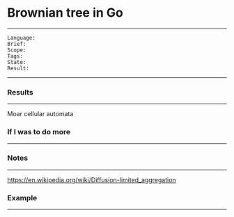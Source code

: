 # Brownian tree in Go

---
```
Language: 
Brief: 
Scope: 
Tags: 
State: 
Result: 
```
---

### Results

---

Moar cellular automata 

### If I was to do more

---

### Notes

---

https://en.wikipedia.org/wiki/Diffusion-limited_aggregation

### Example 

---